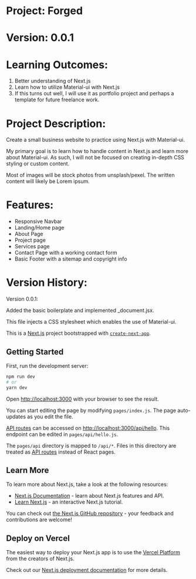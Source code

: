 # Project: Forged

# Version: 0.0.1

# Learning Outcomes:

1. Better understanding of Next.js
2. Learn how to utilize Material-ui with Next.js
3. If this turns out well, I will use it as portfolio project and perhaps a
   template for future freelance work.

# Project Description:

Create a small business website to practice using Next.js with Material-ui.

My primary goal is to learn how to handle content in Next.js and learn more
about Material-ui. As such, I will not be focused on creating in-depth CSS
styling or custom content.

Most of images will be stock photos from unsplash/pexel. The written content
will likely be Lorem ipsum.

# Features:

- Responsive Navbar
- Landing/Home page
- About Page
- Project page
- Services page
- Contact Page with a working contact form
- Basic Footer with a sitemap and copyright info

# Version History:

Version 0.0.1:

Added the basic boilerplate and implemented \_document.jsx.

This file injects a CSS stylesheet which enables the use of Material-ui.

This is a [Next.js](https://nextjs.org/) project bootstrapped with
[`create-next-app`](https://github.com/vercel/next.js/tree/canary/packages/create-next-app).

## Getting Started

First, run the development server:

```bash
npm run dev
# or
yarn dev
```

Open [http://localhost:3000](http://localhost:3000) with your browser to see the
result.

You can start editing the page by modifying `pages/index.js`. The page
auto-updates as you edit the file.

[API routes](https://nextjs.org/docs/api-routes/introduction) can be accessed on
[http://localhost:3000/api/hello](http://localhost:3000/api/hello). This
endpoint can be edited in `pages/api/hello.js`.

The `pages/api` directory is mapped to `/api/*`. Files in this directory are
treated as [API routes](https://nextjs.org/docs/api-routes/introduction) instead
of React pages.

## Learn More

To learn more about Next.js, take a look at the following resources:

- [Next.js Documentation](https://nextjs.org/docs) - learn about Next.js
  features and API.
- [Learn Next.js](https://nextjs.org/learn) - an interactive Next.js tutorial.

You can check out
[the Next.js GitHub repository](https://github.com/vercel/next.js/) - your
feedback and contributions are welcome!

## Deploy on Vercel

The easiest way to deploy your Next.js app is to use the
[Vercel Platform](https://vercel.com/new?utm_medium=default-template&filter=next.js&utm_source=create-next-app&utm_campaign=create-next-app-readme)
from the creators of Next.js.

Check out our
[Next.js deployment documentation](https://nextjs.org/docs/deployment) for more
details.
